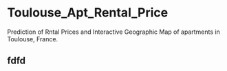 # Toulouse_Apt_Rental_Price
Prediction of Rntal Prices and Interactive Geographic Map of apartments in Toulouse, France.

## fdfd
